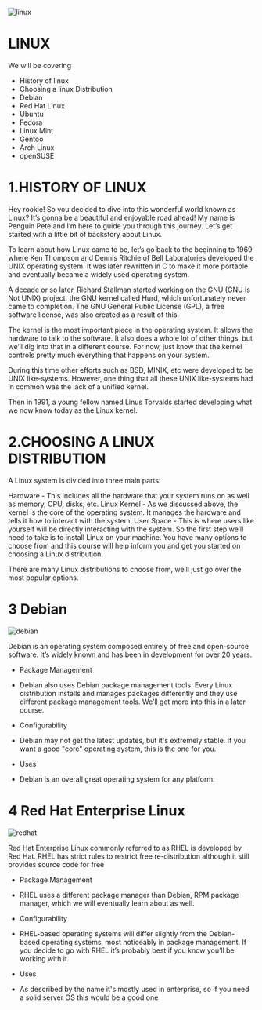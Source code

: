 ![linux](https://github.com/IOT-Club-Mangu/Linux-Crash-Course/assets/98217039/ac28f8d9-32e2-48dd-8b3b-08f9bcd17bcc)


# LINUX 
We will be covering 
* History of linux
* Choosing a linux Distribution
* Debian
* Red Hat Linux
* Ubuntu
* Fedora
* Linux Mint
* Gentoo
* Arch Linux
* openSUSE

# 1.HISTORY OF LINUX 
Hey rookie! So you decided to dive into this wonderful world known as Linux? It’s gonna be a beautiful and enjoyable road ahead! My name is Penguin Pete and I’m here to guide you through this journey. Let’s get started with a little bit of backstory about Linux.

To learn about how Linux came to be, let’s go back to the beginning to 1969 where Ken Thompson and Dennis Ritchie of Bell Laboratories developed the UNIX operating system. It was later rewritten in C to make it more portable and eventually became a widely used operating system.

A decade or so later, Richard Stallman started working on the GNU (GNU is Not UNIX) project, the GNU kernel called Hurd, which unfortunately never came to completion. The GNU General Public License (GPL), a free software license, was also created as a result of this.

The kernel is the most important piece in the operating system. It allows the hardware to talk to the software. It also does a whole lot of other things, but we’ll dig into that in a different course. For now, just know that the kernel controls pretty much everything that happens on your system.

During this time other efforts such as BSD, MINIX, etc were developed to be UNIX like-systems. However, one thing that all these UNIX like-systems had in common was the lack of a unified kernel.

Then in 1991, a young fellow named Linus Torvalds started developing what we now know today as the Linux kernel.

# 2.CHOOSING A LINUX  DISTRIBUTION
A Linux system is divided into three main parts:

Hardware - This includes all the hardware that your system runs on as well as memory, CPU, disks, etc.
Linux Kernel - As we discussed above, the kernel is the core of the operating system. It manages the hardware and tells it how to interact with the system.
User Space - This is where users like yourself will be directly interacting with the system.
So the first step we’ll need to take is to install Linux on your machine. You have many options to choose from and this course will help inform you and get you started on choosing a Linux distribution.

There are many Linux distributions to choose from, we’ll just go over the most popular options.

# 3 Debian


![debian](https://github.com/IOT-Club-Mangu/Linux-Crash-Course/assets/98217039/2a655cf7-6fa3-45c5-ade4-114eae761a7d)


Debian is an operating system composed entirely of free and open-source software. It’s widely known and has been in development for over 20 years.

* Package Management
*  Debian also uses Debian package management tools. Every Linux distribution installs and manages packages differently and they use different package management tools. We’ll get more into this in a later course.

* Configurability
*  Debian may not get the latest updates, but it's extremely stable. If you want a good "core" operating system, this is the one for you.

* Uses
*  Debian is an overall great operating system for any platform.

# 4 Red Hat Enterprise Linux

![redhat](https://github.com/IOT-Club-Mangu/Linux-Crash-Course/assets/98217039/ec039e09-1629-44a9-b87c-52f22255824e)


Red Hat Enterprise Linux commonly referred to as RHEL is developed by Red Hat. RHEL has strict rules to restrict free re-distribution although it still provides source code for free

* Package Management
*  RHEL uses a different package manager than Debian, RPM package manager, which we will eventually learn about as well.

* Configurability
* RHEL-based operating systems will differ slightly from the Debian-based operating systems, most noticeably in package management. If you decide to go with RHEL it’s probably best if you know you’ll be working with it.

* Uses
*  As described by the name it's mostly used in enterprise, so if you need a solid server OS this would be a good one






